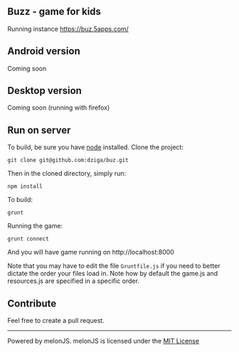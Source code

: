 Buzz - game for kids
-------------------------------------------------------------------------------

Running instance https://buz.5apps.com/

## Android version

Coming soon

## Desktop version

Coming soon (running with firefox)


## Run on server

To build, be sure you have [node](http://nodejs.org) installed. Clone the project:

    git clone git@github.com:dziga/buz.git

Then in the cloned directory, simply run:

    npm install

To build:

    grunt


Running the game:

	grunt connect

And you will have game running on http://localhost:8000


Note that you may have to edit the file `Gruntfile.js` if you need to better dictate the order your files load in. Note how by default the game.js and resources.js are specified in a specific order.

## Contribute

Feel free to create a pull request.

-------------------------------------------------------------------------------
Powered by melonJS. 
melonJS is licensed under the [MIT License](http://www.opensource.org/licenses/mit-license.php)
